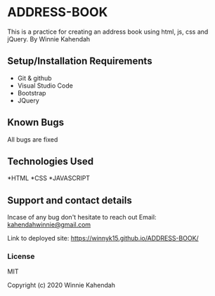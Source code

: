# ADDRESS-BOOK
This is a practice for creating an address book using html, js, css and jQuery.
By Winnie Kahendah
## Setup/Installation Requirements
* Git & github
* Visual Studio Code
* Bootstrap
* JQuery
## Known Bugs
All bugs are fixed
## Technologies Used
*HTML
*CSS
*JAVASCRIPT
## Support and contact details
Incase of any bug don't hesitate to reach out Email: kahendahwinnie@gmail.com

Link to deployed site: https://winnyk15.github.io/ADDRESS-BOOK/

### License
MIT

Copyright (c) 2020 Winnie Kahendah
